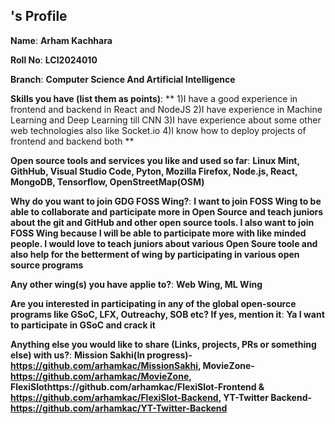 ## <Namw>'s Profile

**Name**: 
**Arham Kachhara**

**Roll No**:
**LCI2024010**

**Branch**:
**Computer Science And Artificial Intelligence**

**Skills you have (list them as points)**:
** 
1)I have a good experience in frontend and backend in React and NodeJS
2)I have experience in Machine Learning and Deep Learning till CNN
3)I have experience about some other web technologies also like Socket.io
4)I know how to deploy projects of frontend and backend both
**

**Open source tools and services you like and used so far**:
**Linux Mint, GithHub, Visual Studio Code, Pyton, Mozilla Firefox, Node.js, React, MongoDB, Tensorflow, OpenStreetMap(OSM)**

**Why do you want to join GDG FOSS Wing?**: 
**I want to join FOSS Wing to be able to collaborate and participate more in Open Source and teach juniors about the git and GitHub and other open source tools. I also want to join FOSS Wing because I will be able to participate more with like minded people. I would love to teach juniors about various Open Soure toole and also help for the betterment of wing by participating in various open source programs**

**Any other wing(s) you have applie to?**:
**Web Wing, ML Wing**

**Are you interested in participating in any of the global open-source programs like GSoC, LFX, Outreachy, SOB etc? If yes, mention it**:
**Ya I want to participate in GSoC and crack it**

**Anything else you would like to share (Links, projects, PRs or something else) with us?**:
**Mission Sakhi(In progress)-https://github.com/arhamkac/MissionSakhi, MovieZone-https://github.com/arhamkac/MovieZone, FlexiSlothttps://github.com/arhamkac/FlexiSlot-Frontend & https://github.com/arhamkac/FlexiSlot-Backend, YT-Twitter Backend-https://github.com/arhamkac/YT-Twitter-Backend**